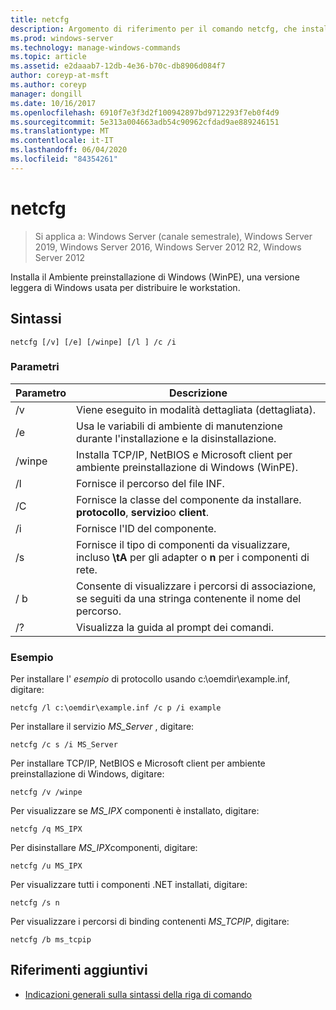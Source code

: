 ```yaml
---
title: netcfg
description: Argomento di riferimento per il comando netcfg, che installa il Ambiente preinstallazione di Windows (WinPE), una versione leggera di Windows usata per distribuire le workstation.
ms.prod: windows-server
ms.technology: manage-windows-commands
ms.topic: article
ms.assetid: e2daaab7-12db-4e36-b70c-db8906d084f7
author: coreyp-at-msft
ms.author: coreyp
manager: dongill
ms.date: 10/16/2017
ms.openlocfilehash: 6910f7e3f3d2f100942897bd9712293f7eb0f4d9
ms.sourcegitcommit: 5e313a004663adb54c90962cfdad9ae889246151
ms.translationtype: MT
ms.contentlocale: it-IT
ms.lasthandoff: 06/04/2020
ms.locfileid: "84354261"
---
```

# <a name="netcfg"></a>netcfg

> Si applica a: Windows Server (canale semestrale), Windows Server 2019, Windows Server 2016, Windows Server 2012 R2, Windows Server 2012

Installa il Ambiente preinstallazione di Windows (WinPE), una versione leggera di Windows usata per distribuire le workstation.

## <a name="syntax"></a>Sintassi

```
netcfg [/v] [/e] [/winpe] [/l ] /c /i
```

### <a name="parameters"></a>Parametri

| Parametro | Descrizione |
| --------- | ----------- |
| /v | Viene eseguito in modalità dettagliata (dettagliata). |
| /e | Usa le variabili di ambiente di manutenzione durante l'installazione e la disinstallazione. |
| /winpe | Installa TCP/IP, NetBIOS e Microsoft client per ambiente preinstallazione di Windows (WinPE). |
| /l | Fornisce il percorso del file INF. |
| /C | Fornisce la classe del componente da installare. **protocollo**, **servizio**o **client**. |
| /i | Fornisce l'ID del componente. |
| /s | Fornisce il tipo di componenti da visualizzare, incluso **\tA** per gli adapter o **n** per i componenti di rete. |
| / b | Consente di visualizzare i percorsi di associazione, se seguiti da una stringa contenente il nome del percorso. |
| /? | Visualizza la guida al prompt dei comandi. |                                                    |

### <a name="examples"></a>Esempio

Per installare l' *esempio* di protocollo usando c:\oemdir\example.inf, digitare:

```
netcfg /l c:\oemdir\example.inf /c p /i example
```

Per installare il servizio *MS_Server* , digitare:

```
netcfg /c s /i MS_Server
```

Per installare TCP/IP, NetBIOS e Microsoft client per ambiente preinstallazione di Windows, digitare:

```
netcfg /v /winpe
```

Per visualizzare se *MS_IPX* componenti è installato, digitare:

```
netcfg /q MS_IPX
```

Per disinstallare *MS_IPX*componenti, digitare:

```
netcfg /u MS_IPX
```

Per visualizzare tutti i componenti .NET installati, digitare:

```
netcfg /s n
```

Per visualizzare i percorsi di binding contenenti *MS_TCPIP*, digitare:

```
netcfg /b ms_tcpip
```

## <a name="additional-references"></a>Riferimenti aggiuntivi

- [Indicazioni generali sulla sintassi della riga di comando](command-line-syntax-key.md)
